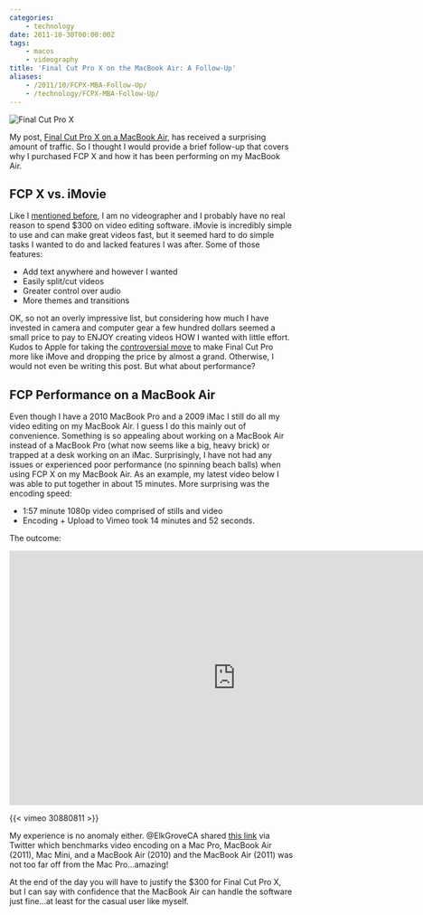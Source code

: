 ```yaml
---
categories:
    - technology
date: 2011-10-30T00:00:00Z
tags:
    - macos
    - videography
title: 'Final Cut Pro X on the MacBook Air: A Follow-Up'
aliases: 
    - /2011/10/FCPX-MBA-Follow-Up/
    - /technology/FCPX-MBA-Follow-Up/
---
```


![Final Cut Pro X](/uploads/2011/10/FCPX.jpg "Final Cut Pro X")

My post, [Final Cut Pro X on a MacBook Air](/2011/09/05/FCPX-MBA/), has received a surprising amount of traffic. So I thought I would provide a brief follow-up that covers why I purchased FCP X and how it has been performing on my MacBook Air.

## FCP X vs. iMovie

Like I [mentioned before](/2011/09/FCPX-MBA/), I am no videographer and I probably have no real reason to spend $300 on video editing software. iMovie is incredibly simple to use and can make great videos fast, but it seemed hard to do simple tasks I wanted to do and lacked features I was after. Some of those features:

* Add text anywhere and however I wanted
* Easily split/cut videos
* Greater control over audio
* More themes and transitions

OK, so not an overly impressive list, but considering how much I have invested in camera and computer gear a few hundred dollars seemed a small price to pay to ENJOY creating videos HOW I wanted with little effort. Kudos to Apple for taking the [controversial move](http://daringfireball.net/2011/06/final_cut_pro_x_backlash) to make Final Cut Pro more like iMove and dropping the price by almost a grand. Otherwise, I would not even be writing this post. But what about performance?

## FCP Performance on a MacBook Air

Even though I have a 2010 MacBook Pro and a 2009 iMac I still do all my video editing on my MacBook Air. I guess I do this mainly out of convenience. Something is so appealing about working on a MacBook Air instead of a MacBook Pro (what now seems like a big, heavy brick) or trapped at a desk working on an iMac. Surprisingly, I have not had any issues or experienced poor performance (no spinning beach balls) when using FCP X on my MacBook Air. As an example, my latest video below I was able to put together in about 15 minutes. More surprising was the encoding speed:

* 1:57 minute 1080p video comprised of stills and video
* Encoding + Upload to Vimeo took 14 minutes and 52 seconds.

The outcome:

<iframe src="https://player.vimeo.com/video/30880811?title=0&amp;byline=0&amp;portrait=0&amp;autoplay=0" width="800" height="450" frameborder="0"></iframe>

{{< vimeo 30880811 >}}

My experience is no anomaly either. @ElkGroveCA shared [this link](http://themacscreencastguy.squarespace.com/blog/2011/8/3/real-life-macbook-air-11-benchmark-video-encoding.html) via Twitter which benchmarks video encoding on a Mac Pro, MacBook Air (2011), Mac Mini, and a MacBook Air (2010) and the MacBook Air (2011) was not too far off from the Mac Pro...amazing!

At the end of the day you will have to justify the $300 for Final Cut Pro X, but I can say with confidence that the MacBook Air can handle the software just fine...at least for the casual user like myself.




